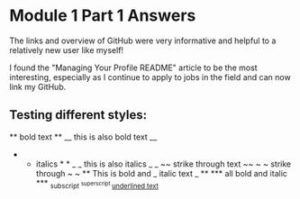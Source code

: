 # Module 1 Part 1 Answers

The links and overview of GitHub were very informative and helpful to a relatively new user like myself!

I found the "Managing Your Profile README" article to be the most interesting, especially as I continue to apply to jobs in the field and can now link my GitHub. 


## Testing different styles:

** bold text **
__ this is also bold text __
* * italics * *
_ _ this is also italics _ _
~~ strike through text ~~
~ ~ strike through ~ ~
** This is bold and _ italic text _ **
*** all bold and italic ***
<sub> subscript </sup>
<sup> superscript </sup>
<ins> underlined text <ins>
